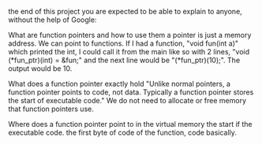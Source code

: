  the end of this project you are expected to be able to explain to anyone, without the help of Google:

What are function pointers and how to use them
a pointer is just a memory address. We can point to functions. If I had a function, "void fun(int a)" which printed the int, I could call it from the main like so with 2 lines, "void (*fun_ptr)(int) = &fun;" and the next line would be "(*fun_ptr)(10);". The output would be 10. 

What does a function pointer exactly hold
"Unlike normal pointers, a function pointer points to code, not data. Typically a function pointer stores the start of executable code." We do not need to allocate or free memory that function pointers use. 

Where does a function pointer point to in the virtual memory
the start if the executable code. the first byte of code of the function, code basically. 


